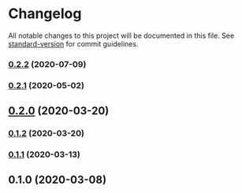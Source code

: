 # Changelog

All notable changes to this project will be documented in this file. See [standard-version](https://github.com/conventional-changelog/standard-version) for commit guidelines.

### [0.2.2](https://github.com/rhangai/vue-layout-collection/compare/v0.2.1...v0.2.2) (2020-07-09)

### [0.2.1](https://github.com/rhangai/vue-layout-collection/compare/v0.2.0...v0.2.1) (2020-05-02)

## [0.2.0](https://github.com/rhangai/vue-layout-collection/compare/v0.1.2...v0.2.0) (2020-03-20)

### [0.1.2](https://github.com/rhangai/vue-layout-collection/compare/v0.1.1...v0.1.2) (2020-03-20)

### [0.1.1](https://github.com/rhangai/vue-layout-collection/compare/v0.1.0...v0.1.1) (2020-03-13)

## 0.1.0 (2020-03-08)
